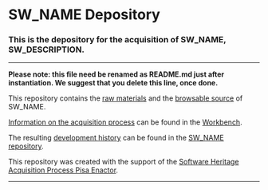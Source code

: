 # SW_NAME Depository

### This is the depository for the acquisition of SW_NAME, SW_DESCRIPTION.

-------------------

__Please note: this file need be renamed as README.md just after instantiation. We suggest that you delete this line, once done.__

This repository contains the [raw materials](./raw_materials) and the [browsable source](./browsable_source) of SW_NAME.

[Information on the acquisition process](https://github.com/Unipisa/SW_NAME-Workbench/tree/master/metadata) can be found in the [Workbench](https://github.com/Unipisa/SW_NAME-Workbench).

The resulting
[development history](https://github.com/Unipisa/SW_NAME/tree/SourceCode/)  can be found in the [SW_NAME repository](https://github.com/Unipisa/SW_NAME).


This repository was created with the support of the
[Software Heritage Acquisition Process Pisa Enactor](https://github.com/Unipisa/SWHAPPE).

-------------------


